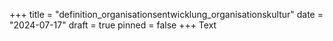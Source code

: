+++
title = "definition_organisationsentwicklung_organisationskultur"
date = "2024-07-17"
draft = true
pinned = false
+++
Text